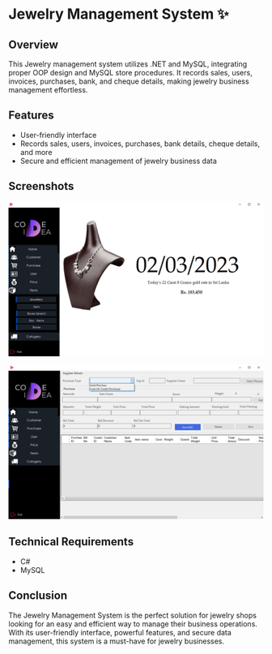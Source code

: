 # Jewelry Management System :sparkles:

## Overview
This Jewelry management system utilizes .NET and MySQL, integrating proper OOP design and MySQL store procedures. It records sales, users, invoices, purchases, bank, and cheque details, making jewelry business management effortless.

## Features
- User-friendly interface
- Records sales, users, invoices, purchases, bank details, cheque details, and more
- Secure and efficient management of jewelry business data

## Screenshots

![My Image](i1.png)

![My Image](i2.png)


## Technical Requirements
- C#
- MySQL
 
## Conclusion
The Jewelry Management System is the perfect solution for jewelry shops looking for an easy and efficient way to manage their business operations. With its user-friendly interface, powerful features, and secure data management, this system is a must-have for jewelry businesses.
